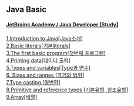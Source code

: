## Java Basic
#### [JetBrains Academy / Java Developer [Study]](https://hyperskill.org/knowledge-map/73?v=old)

[1.Introduction to Java[Java소개]](https://github.com/himj131/JAVA/blob/master/1.Introduction%20to%20Java.md)  
[2.Basic literals[기본literals]](https://github.com/himj131/JAVA/blob/master/2.Basic%20literals.md)  
[3.The first basic program[첫번째 프로그램]](https://github.com/himj131/JAVA/blob/master/3.Theory:%20The%20first%20program.md)  
[4.Printing data[데이터 출력]](https://github.com/himj131/JAVA/blob/master/4.Printing%20data.md)  
[5.Types and variables[Type과 변수]](https://github.com/himj131/JAVA/blob/master/5.Types%20and%20variables%20%5BType%EA%B3%BC%20%EB%B3%80%EC%88%98%5D.md)  
[6. Sizes and ranges [크기와 범위]](https://github.com/himj131/JAVA/blob/master/6.%20Sizes%20and%20ranges%20%5B%ED%81%AC%EA%B8%B0%EC%99%80%20%EB%B2%94%EC%9C%84%5D.md)  
[7.Type casting [형변환]](https://github.com/himj131/JAVA/blob/master/7.Type%20casting%20%5B%ED%98%95%EB%B3%80%ED%99%98%5D.md)  
[8.Primitive and reference types [기본유형, 참조유형]](https://github.com/himj131/JAVA/blob/master/8.Primitive%20and%20reference%20types%20%5B%EA%B8%B0%EB%B3%B8%EC%9C%A0%ED%98%95%2C%20%EC%B0%B8%EC%A1%B0%EC%9C%A0%ED%98%95%5D.md)  
[9.Array[배열]](https://github.com/himj131/JAVA/blob/master/9.Array%5B%EB%B0%B0%EC%97%B4%5D.md)
